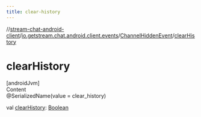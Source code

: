 ```yaml
---
title: clear-history
---
```

//[stream-chat-android-client](../../../index.md)/[io.getstream.chat.android.client.events](../index.md)/[ChannelHiddenEvent](index.md)/[clearHistory](clearHistory.md)



# clearHistory  
[androidJvm]  
Content  
@SerializedName(value = clear_history)  
  
val [clearHistory](clearHistory.md): [Boolean](https://kotlinlang.org/api/latest/jvm/stdlib/kotlin/-boolean/index.html)  



